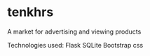 # tenkhrs
A market for advertising and viewing products

Technologies used:
  Flask
  SQLite
  Bootstrap css
